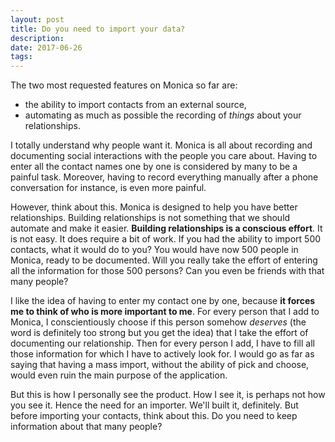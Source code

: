 ```yaml
---
layout: post
title: Do you need to import your data?
description:
date: 2017-06-26
tags:
---
```


The two most requested features on Monica so far are:
* the ability to import contacts from an external source,
* automating as much as possible the recording of _things_ about your
relationships.

I totally understand why people want it. Monica is all about recording and
documenting social interactions with the people you care about. Having to enter
all the contact names one by one is considered by many to be a painful task.
Moreover, having to record everything manually after a phone conversation for
instance, is even more painful.

However, think about this. Monica is designed to help you have better
relationships. Building relationships is not something that we should automate
and make it easier. **Building relationships is a conscious effort**. It is not
easy. It does require a bit of work. If you had the ability to import 500
contacts, what it would do to you? You would have now 500 people in Monica,
ready to be documented. Will you really take the effort of entering all the
information for those 500 persons? Can you even be friends with that many
people?

I like the idea of having to enter my contact one by one, because **it forces
me to think of who is more important to me**. For every person that I add to
Monica, I conscientiously choose if this person somehow _deserves_ (the word is
definitely too strong but you get the idea) that I take the effort of
documenting our relationship. Then for every person I add, I have to fill all
those information for which I have to actively look for. I would go as far as
saying that having a mass import, without the ability of pick and choose, would
even ruin the main purpose of the application.

But this is how I personally see the product. How I see it, is perhaps not how
you see it. Hence the need for an importer. We'll built it, definitely. But
before importing your contacts, think about this. Do you need to keep
information about that many people?